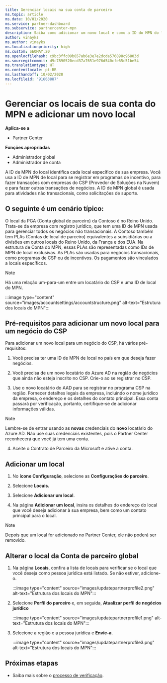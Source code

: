 ```yaml
---
title: Gerenciar locais na sua conta de parceiro
ms.topic: article
ms.date: 10/01/2020
ms.service: partner-dashboard
ms.subservice: partnercenter-mpn
description: Saiba como adicionar um novo local e como a ID do MPN do local é usada em programas de incentivo, negócios do CSP, assinaturas e outras transações.
author: vinayks
ms.author: vinayks
ms.localizationpriority: high
ms.custom: SEOMAY.20
ms.openlocfilehash: c9bc3ffc09b657ab6e3e7e2dcda576898c96803d
ms.sourcegitcommit: d9c7890520ecd37a7651e976d540cfe65c51be54
ms.translationtype: HT
ms.contentlocale: pt-BR
ms.lasthandoff: 10/02/2020
ms.locfileid: "91663887"
---
```

# <a name="manage-your-mpn-account-locations-and-add-a-new-location"></a>Gerenciar os locais de sua conta do MPN e adicionar um novo local

**Aplica-se a**

- Partner Center

**Funções apropriadas**

- Administrador global
- Administrador de conta

A ID de MPN do local identifica cada local específico de sua empresa. Você usa a ID de MPN de local para se registrar em programas de incentivo, para fazer transações com empresas do CSP (Provedor de Soluções na Nuvem) e para fazer outras transações de negócios. A ID de MPN global é usada para atividades não transacionais, como solicitações de suporte.

## <a name="the-following-is-a-typical-scenario"></a>O seguinte é um cenário típico:

O local da PGA (Conta global de parceiro) da Contoso é no Reino Unido. Trata-se da empresa com registro jurídico, que tem uma ID de MPN usada para gerenciar todos os negócios não transacionais. A Contoso também tem PLAs (Contas de local de parceiro) equivalentes a subsidiárias ou a divisões em outros locais do Reino Unido, da França e dos EUA. Na estrutura de Conta do MPN, essas PLAs são representadas como IDs de MPN de local exclusivas. As PLAs são usadas para negócios transacionais, como programas de CSP ou de incentivos. Os pagamentos são vinculados a locais específicos. 

>[!NOTE]
>Há uma relação um-para-um entre um locatário do CSP e uma ID de local do MPN.

:::image type="content" source="images/accountsettings/accountstructure.png" alt-text="Estrutura dos locais do MPN":::

## <a name="prerequisites-in-order-to-add-a-new-location-for-a-csp-business"></a>Pré-requisitos para adicionar um novo local para um negócio do CSP

Para adicionar um novo local para um negócio do CSP, há vários pré-requisitos:

1. Você precisa ter uma ID de MPN de local no país em que deseja fazer negócios.

1. Você precisa de um novo locatário do Azure AD na região de negócios que ainda não esteja inscrito no CSP. Crie-o ao se registrar no CSP.
 
3. Use o novo locatário do AAD para se registrar no programa CSP na região.
Fornecer detalhes legais da empresa, incluindo o nome jurídico da empresa, o endereço e os detalhes do contato principal. Essa conta passará por verificação, portanto, certifique-se de adicionar informações válidas.

>[!NOTE] 
 >Lembre-se de entrar usando as **novas** credenciais do **novo** locatário do Azure AD. Não use suas credenciais existentes, pois o Partner Center reconhecerá que você já tem uma conta.

4. Aceite o Contrato de Parceiro da Microsoft e ative a conta.

## <a name="add-a-location"></a>Adicionar um local

1. No **ícone Configuração**, selecione as **Configurações do parceiro**.

2. Selecione **Locais.**

3. Selecione **Adicionar um local**.  

4. Na página **Adicionar um local**, insira os detalhes do endereço do local que você deseja adicionar à sua empresa, bem como um contato principal para o local.

> [!NOTE]
> Depois que um local for adicionado no Partner Center, ele não poderá ser removido.

## <a name="change-global-partner-account-location"></a>Alterar o local da Conta de parceiro global

1. Na página **Locais**, confira a lista de locais para verificar se o local que você deseja como pessoa jurídica está listado. Se não estiver, adicione-o.

   :::image type="content" source="images/updatepartnerprofile2.png" alt-text="Estrutura dos locais do MPN":::

2. Selecione **Perfil do parceiro** e, em seguida, **Atualizar perfil de negócios jurídico**

   :::image type="content" source="images/updatepartnerprofile1.png" alt-text="Estrutura dos locais do MPN":::

3. Selecione a região e a pessoa jurídica e **Envie-a**.

   :::image type="content" source="images/updatepartnerprofile3.png" alt-text="Estrutura dos locais do MPN":::

## <a name="next-steps"></a>Próximas etapas

- Saiba mais sobre o [processo de verificação](verification-responses.md).
